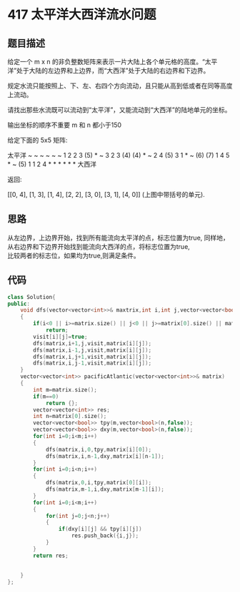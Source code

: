 # 417 太平洋大西洋流水问题

## 题目描述

给定一个 m x n 的非负整数矩阵来表示一片大陆上各个单元格的高度。“太平洋”处于大陆的左边界和上边界，而“大西洋”处于大陆的右边界和下边界。

规定水流只能按照上、下、左、右四个方向流动，且只能从高到低或者在同等高度上流动。

请找出那些水流既可以流动到“太平洋”，又能流动到“大西洋”的陆地单元的坐标。

输出坐标的顺序不重要
m 和 n 都小于150

给定下面的 5x5 矩阵:

  太平洋 ~   ~   ~   ~   ~ 
       ~  1   2   2   3  (5) *
       ~  3   2   3  (4) (4) *
       ~  2   4  (5)  3   1  *
       ~ (6) (7)  1   4   5  *
       ~ (5)  1   1   2   4  *
          *   *   *   *   * 大西洋

返回:

[[0, 4], [1, 3], [1, 4], [2, 2], [3, 0], [3, 1], [4, 0]] (上图中带括号的单元).

## 思路

从左边界，上边界开始，找到所有能流向太平洋的点，标志位置为true, 同样地，从右边界和下边界开始找到能流向大西洋的点，将标志位置为true,\
比较两者的标志位，如果均为true,则满足条件。

## 代码

```C++
class Solution{
public:
    void dfs(vector<vector<int>>& maxtrix,int i,int j,vector<vector<bool>>& visit,int pre)
    {
        if(i<0 || i>=matrix.size() || j<0 || j>=matrix[0].size() || matrix[i][j]<pre)
            return;
        visit[i][j]=true;
        dfs(matrix,i+1,j,visit,matrix[i][j]);
        dfs(matrix,i-1,j,visit,matrix[i][j]);
        dfs(matrix,i,j+1,visit,matrix[i][j]);
        dfs(matrix,i,j-1,visit,matrix[i][j]);
    }
    vector<vector<int>> pacificAtlantic(vector<vector<int>>& matrix)
    {
        int m=matrix.size();
        if(m==0)
            return {};
        vector<vector<int>> res;
        int n=matrix[0].size();
        vector<vector<bool>> tpy(m,vector<bool>(n,false));
        vector<vector<bool>> dxy(m,vector<bool>(n,false));
        for(int i=0;i<m;i++)
        {
            dfs(matrix,i,0,tpy,matrix[i][0]);
            dfs(matrix,i,n-1,dxy,matrix[i][n-1]);
        }
        for(int i=0;i<n;i++)
        {
            dfs(matrix,0,i,tpy,matrix[0][i]);
            dfs(matrix,m-1,i,dxy,matrix[m-1][i]);
        }
        for(int i=0;i<m;i++)
        {
            for(int j=0;j<n;j++)
            {
                if(dxy[i][j] && tpy[i][j])
                    res.push_back({i,j});
            }
        }
        return res;
    
    
    }
};
```
